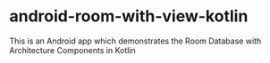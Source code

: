# android-room-with-view-kotlin
This is an Android app which demonstrates the Room Database with Architecture Components in Kotlin
